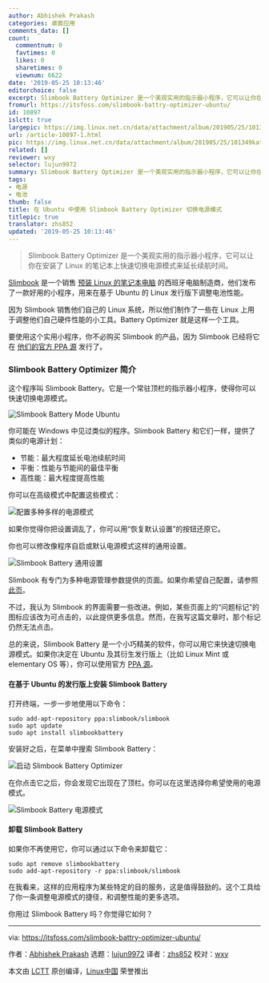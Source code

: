 ```yaml
---
author: Abhishek Prakash
categories: 桌面应用
comments_data: []
count:
  commentnum: 0
  favtimes: 0
  likes: 0
  sharetimes: 0
  viewnum: 6622
date: '2019-05-25 10:13:46'
editorchoice: false
excerpt: Slimbook Battery Optimizer 是一个美观实用的指示器小程序，它可以让你在安装了 Linux 的笔记本上快速切换电源模式来延长续航时间。
fromurl: https://itsfoss.com/slimbook-battry-optimizer-ubuntu/
id: 10897
islctt: true
largepic: https://img.linux.net.cn/data/attachment/album/201905/25/101349katxob9x5oobb5tb.jpg
url: /article-10897-1.html
pic: https://img.linux.net.cn/data/attachment/album/201905/25/101349katxob9x5oobb5tb.jpg.thumb.jpg
related: []
reviewer: wxy
selector: lujun9972
summary: Slimbook Battery Optimizer 是一个美观实用的指示器小程序，它可以让你在安装了 Linux 的笔记本上快速切换电源模式来延长续航时间。
tags:
- 电源
- 电池
thumb: false
title: 在 Ubuntu 中使用 Slimbook Battery Optimizer 切换电源模式
titlepic: true
translator: zhs852
updated: '2019-05-25 10:13:46'
---
```



> 
> Slimbook Battery Optimizer 是一个美观实用的指示器小程序，它可以让你在安装了 Linux 的笔记本上快速切换电源模式来延长续航时间。
> 
> 
> 


[Slimbook](https://slimbook.es/en/) 是一个销售 [预装 Linux 的笔记本电脑](https://itsfoss.com/get-linux-laptops/) 的西班牙电脑制造商，他们发布了一款好用的小程序，用来在基于 Ubuntu 的 Linux 发行版下调整电池性能。


因为 Slimbook 销售他们自己的 Linux 系统，所以他们制作了一些在 Linux 上用于调整他们自己硬件性能的小工具。Battery Optimizer 就是这样一个工具。


要使用这个实用小程序，你不必购买 Slimbook 的产品，因为 Slimbook 已经将它在 [他们的官方 PPA 源](https://launchpad.net/%7Eslimbook/+archive/ubuntu/slimbook) 发行了。


### Slimbook Battery Optimizer 简介


这个程序叫 Slimbook Battery。它是一个常驻顶栏的指示器小程序，使得你可以快速切换电源模式。


![Slimbook Battery Mode Ubuntu](/data/attachment/album/201905/25/101349katxob9x5oobb5tb.jpg)


你可能在 Windows 中见过类似的程序。Slimbook Battery 和它们一样，提供了类似的电源计划：


* 节能：最大程度延长电池续航时间
* 平衡：性能与节能间的最佳平衡
* 高性能：最大程度提高性能


你可以在高级模式中配置这些模式：


![配置多种多样的电源模式](/data/attachment/album/201905/25/101350rlkelgsjji1491nl.jpg)


如果你觉得你把设置调乱了，你可以用“恢复默认设置”的按钮还原它。


你也可以修改像程序自启或默认电源模式这样的通用设置。


![Slimbook Battery 通用设置](/data/attachment/album/201905/25/101351o9hj3j6ezm6nl0y9.jpg)


Slimbook 有专门为多种电源管理参数提供的页面。如果你希望自己配置，请参照 [此页](https://slimbook.es/en/tutoriales/aplicaciones-slimbook/398-slimbook-battery-3-application-for-optimize-battery-of-your-laptop)。


不过，我认为 Slimbook 的界面需要一些改进。例如，某些页面上的“问题标记”的图标应该改为可点击的，以此提供更多信息。然而，在我写这篇文章时，那个标记仍然无法点击。


总的来说，Slimbook Battery 是一个小巧精美的软件，你可以用它来快速切换电源模式。如果你决定在 Ubuntu 及其衍生发行版上（比如 Linux Mint 或 elementary OS 等），你可以使用官方 [PPA 源](https://itsfoss.com/ppa-guide/)。


#### 在基于 Ubuntu 的发行版上安装 Slimbook Battery


打开终端，一步一步地使用以下命令：



```
sudo add-apt-repository ppa:slimbook/slimbook
sudo apt update
sudo apt install slimbookbattery
```

安装好之后，在菜单中搜索 Slimbook Battery：


![启动 Slimbook Battery Optimizer](/data/attachment/album/201905/25/101351tb7mbqfmsju7zusb.jpg)


在你点击它之后，你会发现它出现在了顶栏。你可以在这里选择你希望使用的电源模式。


![Slimbook Battery 电源模式](/data/attachment/album/201905/25/101349katxob9x5oobb5tb.jpg)


#### 卸载 Slimbook Battery


如果你不再使用它，你可以通过以下命令来卸载它：



```
sudo apt remove slimbookbattery
sudo add-apt-repository -r ppa:slimbook/slimbook
```

在我看来，这样的应用程序为某些特定的目的服务，这是值得鼓励的。这个工具给了你一条调整电源模式的捷径，和调整性能的更多选项。


你用过 Slimbook Battery 吗？你觉得它如何？




---


via: <https://itsfoss.com/slimbook-battry-optimizer-ubuntu/>


作者：[Abhishek Prakash](https://itsfoss.com/author/abhishek/) 选题：[lujun9972](https://github.com/lujun9972) 译者：[zhs852](https://github.com/zhs852) 校对：[wxy](https://github.com/wxy)


本文由 [LCTT](https://github.com/LCTT/TranslateProject) 原创编译，[Linux中国](https://linux.cn/) 荣誉推出